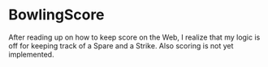 # BowlingScore

After reading up on how to keep score on the Web, I realize that my logic is off for keeping track of a Spare and a Strike.
Also scoring is not yet implemented.
 
